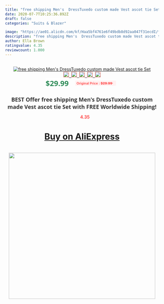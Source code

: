 ```yaml
---
title: "free shipping Men's  DressTuxedo custom made Vest ascot tie Set"
date: 2020-07-7T10:25:36.892Z
draft: false
categories: "Suits & Blazer"

image: "https://ae01.alicdn.com/kf/Haa5bf4761e6f49bdb8d92aa047f31ecdI/free-shipping-Men-s-Dress-Tuxedo-custom-made-Vest-ascot-tie-Set.jpg"
description: "free shipping Men's  DressTuxedo custom made Vest ascot tie Set"
author: Ella Brown
ratingvalue: 4.35
reviewcount: 1.000
---
```

<br>
<div style="text-align: center;">
<a href="https://s.click.aliexpress.com/e/_A4cGTL" target="_blank" rel="nofollow noopener noreferrer"><img alt="free shipping Men's  DressTuxedo custom made Vest ascot tie Set" class="magnifier-image" src="https://ae01.alicdn.com/kf/Haa5bf4761e6f49bdb8d92aa047f31ecdI/free-shipping-Men-s-Dress-Tuxedo-custom-made-Vest-ascot-tie-Set.jpg_640x640.jpg">
<br>
<img style="border:1px solid salmon" src="https://ae01.alicdn.com/kf/Haa5bf4761e6f49bdb8d92aa047f31ecdI/free-shipping-Men-s-Dress-Tuxedo-custom-made-Vest-ascot-tie-Set.jpg_120x120.jpg">&nbsp;&nbsp;<img style="border:1px solid salmon" src="_120x120.jpg">&nbsp;&nbsp;<img style="border:1px solid salmon" src="_120x120.jpg">&nbsp;&nbsp;<img style="border:1px solid salmon" src="_120x120.jpg">&nbsp;&nbsp;<img style="border:1px solid salmon" src="_120x120.jpg"></a></div><br0>
<div style="text-align: center;"><span style="background-color: white; border: 0px; box-sizing: border-box; color: seagreen; display: inline-block; font-family: &quot;open sans&quot; , &quot;arial&quot; , &quot;helvetica&quot; , sans-serif , &quot;heiti&quot;; font-size: 24px; font-stretch: inherit; font-weight: 700; line-height: inherit; margin: 0px 10px 0px 0px; padding: 0px; vertical-align: middle;">$29.99 </span>
<span style="background: rgb(255 , 241 , 241); border-radius: 3px; border: 0px; box-sizing: border-box; color: #ff4747; display: inline-block; font-family: inherit; font-size: 12px; font-stretch: inherit; font-style: inherit; font-variant: inherit; font-weight: 600; line-height: inherit; margin: 0px; padding: 2px 5px; transform: scale(0.9); vertical-align: middle;">Original Price : <b style="text-decoration: line-through;">$29.99 </b> &nbsp;&nbsp;</span></div>
<h1 style="color: #333333; display: inline-block; font-family: &quot;open sans&quot; , &quot;arial&quot; , &quot;helvetica&quot; , sans-serif , &quot;heiti&quot;; font-size: 18px; font-stretch: inherit; font-weight: 700; text-align: center;">BEST Offer free shipping Men's  DressTuxedo custom made Vest ascot tie Set with FREE Worldwide Shipping!</h1>
<div style="color: #ff4747; text-align: center;">
<img src="https://4.bp.blogspot.com/-M0ZcTcb-5uY/XleCXlxnR4I/AAAAAAAAAEc/OrjgMkXV1oMQFaCRZj5HQwOCBcu3w1FegCPcBGAYYCw/s1600/star.png" style="height: 15px;">&nbsp;<b>4.35</b></div>
<div class="button_cont" align="center"><a class="buynow_a" href="https://s.click.aliexpress.com/e/_A4cGTL" target="_blank" rel="nofollow noopener noreferrer"><H1>Buy on AliExpress</H1></a></div><br>
<div class="separator" style="clear: both; text-align: center;">
<img src="https://lh3.googleusercontent.com/-pTy5HemUv9M/XlePHvY0dAI/AAAAAAAAAE4/0nX5iRUoIWY8eMW9Dpxeirr157OZliDIgCLcBGAsYHQ/s1600/badge.gif" width="480">
</div>
